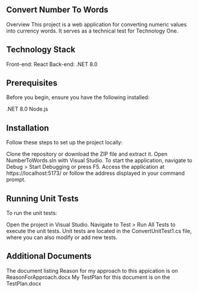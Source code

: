 ## Convert Number To Words
Overview
This project is a web application for converting numeric values into currency words. It serves as a technical test for Technology One.

## Technology Stack
Front-end: React
Back-end: .NET 8.0

## Prerequisites
Before you begin, ensure you have the following installed:

.NET 8.0
Node.js

## Installation
Follow these steps to set up the project locally:

Clone the repository or download the ZIP file and extract it.
Open NumberToWords.sln with Visual Studio.
To start the application, navigate to Debug > Start Debugging or press F5.
Access the application at https://localhost:5173/ or follow the address displayed in your command prompt.

## Running Unit Tests
To run the unit tests:

Open the project in Visual Studio.
Navigate to Test > Run All Tests to execute the unit tests.
Unit tests are located in the ConvertUnitTest1.cs file, where you can also modify or add new tests.

## Additional Documents
The document listing Reason for my approach to this appication is on ReasonForApproach.docx
My TestPlan for this document is on the TestPlan.docx